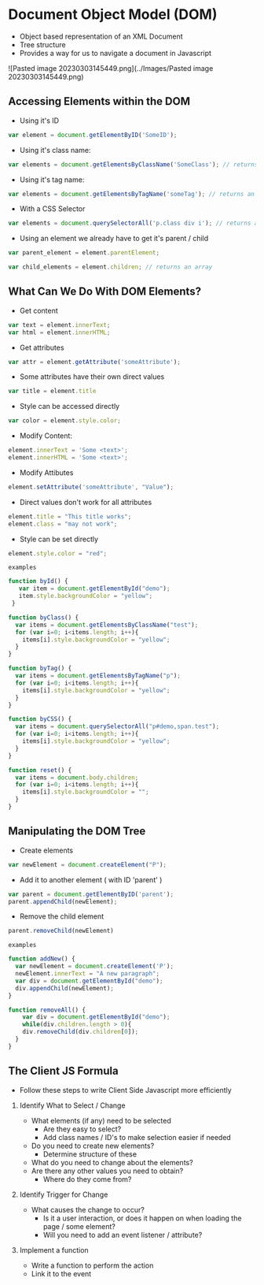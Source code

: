 # Document Object Model (DOM)

- Object based representation of an XML Document
- Tree structure
- Provides a way for us to navigate a document in Javascript

![Pasted image 20230303145449.png](../Images/Pasted image 20230303145449.png)


## Accessing Elements within the DOM

- Using it's ID
```javascript
var element = document.getElementByID('SomeID');
```

- Using it's class name:
```javascript
var elements = document.getElementsByClassName('SomeClass'); // returns an array
```

- Using it's tag name:
```javascript
var elements = document.getElementsByTagName('someTag'); // returns an array
```

- With a CSS Selector
```javascript
var elements = document.querySelectorAll('p.class div i'); // returns an array
```

- Using an element we already have to get it's parent / child
```javascript
var parent_element = element.parentElement;

var child_elements = element.children; // returns an array
```

## What Can We Do With DOM Elements?

- Get content
```javascript
var text = element.innerText;
var html = element.innerHTML;
```

- Get attributes
```javascript
var attr = element.getAttribute('someAttribute');
```

- Some attributes have their own direct values
```javascript
var title = element.title
```

- Style can be accessed directly
```javascript
var color = element.style.color;
```

- Modify Content:
```javascript
element.innerText = 'Some <text>';
element.innerHTML = 'Some <text>';
```

- Modify Attibutes
```javascript
element.setAttribute('someAttribute', "Value");
```

- Direct values don't work for all attributes
```javascript
element.title = "This title works";
element.class = "may not work";
```

- Style can be set directly
```javascript
element.style.color = "red";
```

`examples`

```javascript
function byId() {
   var item = document.getElementById("demo");
   item.style.backgroundColor = "yellow";
 }

function byClass() {
  var items = document.getElementsByClassName("test");
  for (var i=0; i<items.length; i++){
    items[i].style.backgroundColor = "yellow";
  }
}

function byTag() {
  var items = document.getElementsByTagName("p");
  for (var i=0; i<items.length; i++){
    items[i].style.backgroundColor = "yellow";
  }
}

function byCSS() {
  var items = document.querySelectorAll("p#demo,span.test");
  for (var i=0; i<items.length; i++){
    items[i].style.backgroundColor = "yellow";
  }
}

function reset() {
  var items = document.body.children;
  for (var i=0; i<items.length; i++){
    items[i].style.backgroundColor = "";
  }
}
```

## Manipulating the DOM Tree

- Create elements
```javascript
var newElement = document.createElement("P");
```

- Add it to another element ( with ID 'parent' )
```js
var parent = document.getElementByID('parent');
parent.appendChild(newElement);
```

- Remove the child element
```js
parent.removeChild(newElement)
```

`examples`
```js
function addNew() {
  var newElement = document.createElement('P');
  newElement.innerText = "A new paragraph";
  var div = document.getElementById("demo");
  div.appendChild(newElement);
}

function removeAll() {
	var div = document.getElementById("demo");
	while(div.children.length > 0){
  	div.removeChild(div.children[0]);
  }
}

```

## The Client JS Formula

- Follow these steps to write Client Side Javascript more efficiently

1. Identify What to Select / Change
	- What elements (if any) need to be selected
		- Are they easy to select?
		- Add class names / ID's to make selection easier if needed
	- Do you need to create new elements?
		- Determine structure of these
	- What do you need to change about the elements?
	- Are there any other values you need to obtain?
		- Where do they come from?

2. Identify Trigger for Change
	- What causes the change to occur?
		- Is it a user interaction, or does it happen on when loading the page / some element?
		- Will you need to add an event listener / attribute?

3. Implement a function
	- Write a function to perform the action
	- Link it to the event